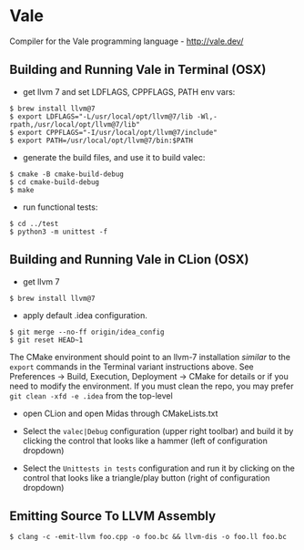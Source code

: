 # Vale

Compiler for the Vale programming language - http://vale.dev/

## Building and Running Vale in Terminal (OSX)

- get llvm 7 and set LDFLAGS, CPPFLAGS, PATH env vars:

```
$ brew install llvm@7
$ export LDFLAGS="-L/usr/local/opt/llvm@7/lib -Wl,-rpath,/usr/local/opt/llvm@7/lib"
$ export CPPFLAGS="-I/usr/local/opt/llvm@7/include"
$ export PATH=/usr/local/opt/llvm@7/bin:$PATH
```

- generate the build files, and use it to build valec:

```
$ cmake -B cmake-build-debug
$ cd cmake-build-debug
$ make
```

- run functional tests:

```
$ cd ../test
$ python3 -m unittest -f
```

## Building and Running Vale in CLion (OSX)

- get llvm 7
```
$ brew install llvm@7
```

- apply default .idea configuration. 
```
$ git merge --no-ff origin/idea_config
$ git reset HEAD~1
```
The CMake environment should point to an llvm-7 installation *similar* to the `export` commands in the Terminal variant instructions above. See Preferences -> Build, Execution, Deployment -> CMake for details or if you need to modify the environment. If you must clean the repo, you may prefer `git clean -xfd -e .idea` from the top-level

- open CLion and open Midas through CMakeLists.txt

- Select the `valec|Debug` configuration (upper right toolbar) and build it by clicking the control that looks like a hammer (left of configuration dropdown)

- Select the `Unittests in tests` configuration and run it by clicking on the control that looks like a triangle/play button (right of configuration dropdown)

## Emitting Source To LLVM Assembly

```
$ clang -c -emit-llvm foo.cpp -o foo.bc && llvm-dis -o foo.ll foo.bc 
```
